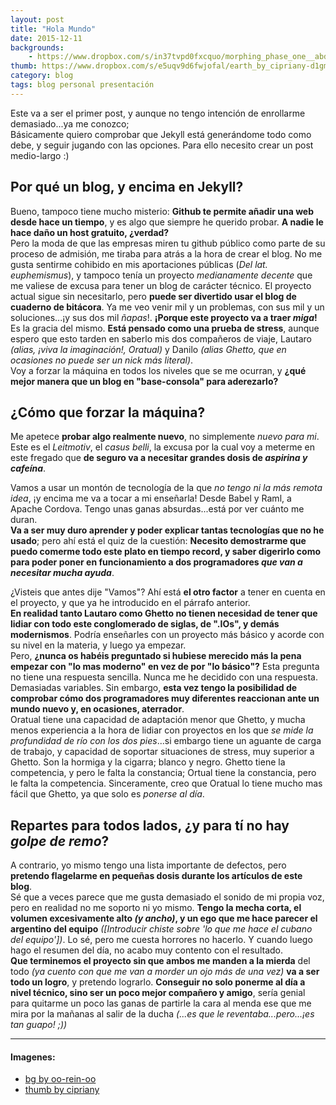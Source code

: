 ```yaml
---
layout: post
title: "Hola Mundo"
date: 2015-12-11
backgrounds:
    - https://www.dropbox.com/s/in37tvpd0fxcquo/morphing_phase_one__abduction_to_earth_by_oo_rein_oo-d9gj7c9.jpg?dl=1
thumb: https://www.dropbox.com/s/e5uqv9d6fwjofal/earth_by_cipriany-d1gm2of.jpg?dl=1
category: blog
tags: blog personal presentación
---
```


Este va a ser el primer post, y aunque no tengo intención de enrollarme demasiado...ya me conozco;  
Básicamente quiero comprobar que Jekyll está generándome todo como debe, y seguir jugando con las opciones. Para ello necesito crear un post medio-largo :)  

## Por qué un blog, y encima en **Jekyll**?
Bueno, tampoco tiene mucho misterio: **Github te permite añadir una web desde hace un tiempo**, y es algo que siempre he querido probar. **A nadie le hace daño un host gratuito, ¿verdad?**  
Pero la moda de que las empresas miren tu github público como parte de su proceso de admisión, me tiraba para atrás a la hora de crear el blog. No me gusta sentirme cohibido en mis aportaciones públicas (*Del lat. euphemismus*), y tampoco tenía un proyecto *medianamente decente* que me valiese de excusa para tener un blog de carácter técnico.
El proyecto actual sigue sin necesitarlo, pero **puede ser divertido usar el blog de cuaderno de bitácora**. Ya me veo venir mil y un problemas, con sus mil y un soluciones...¡y sus dos mil *ñapas*!. **¡Porque este proyecto va a traer *miga*!** Es la gracia del mismo. **Está pensado como una prueba de stress**, aunque espero que esto tarden en saberlo mis dos compañeros de viaje, Lautaro *(alias, ¡viva la imaginación!, Oratual)* y Danilo *(alias Ghetto, que en ocasiones no puede ser un nick más literal)*.  
Voy a forzar la máquina en todos los niveles que se me ocurran, y **¿qué mejor manera que un blog en "base-consola" para aderezarlo?**

## ¿Cómo que forzar la máquina?
Me apetece **probar algo realmente nuevo**, no simplemente *nuevo para mi*.  
Este es el *Leitmotiv*, el *casus belli*, la excusa por la cual voy a meterme en este fregado que **de seguro va a necesitar grandes dosis de *aspirina y cafeína***.  

Vamos a usar un montón de tecnología de la que *no tengo ni la más remota idea*, ¡y encima me va a tocar a mi enseñarla! Desde Babel y Raml, a Apache Cordova. Tengo unas ganas absurdas...está por ver cuánto me duran.  
**Va a ser muy duro aprender y poder explicar tantas tecnologías que no he usado**; pero ahí está el quiz de la cuestión: **Necesito demostrarme que puedo comerme todo este plato en tiempo record, y saber digerirlo como para poder poner en funcionamiento a dos programadores *que van a necesitar mucha ayuda***.  

¿Visteis que antes dije "Vamos"? Ahí está **el otro factor** a tener en cuenta en el proyecto, y que ya he introducido en el párrafo anterior.  
**En realidad tanto Lautaro como Ghetto no tienen necesidad de tener que lidiar con todo este conglomerado de siglas, de ".IOs", y demás modernismos**. Podría enseñarles con un proyecto más básico y acorde con su nivel en la materia, y luego ya empezar.  
Pero, **¿nunca os habéis preguntado si hubiese merecido más la pena empezar con "lo mas moderno" en vez de por "lo básico"?** Esta pregunta no tiene una respuesta sencilla. Nunca me he decidido con una respuesta. Demasiadas variables. Sin embargo, **esta vez tengo la posibilidad de comprobar cómo dos programadores muy diferentes reaccionan ante un mundo nuevo y, en ocasiones, aterrador**.  
Oratual tiene una capacidad de adaptación menor que Ghetto, y mucha menos experiencia a la hora de lidiar con proyectos en los que *se mide la profundidad de río con los dos pies*...si embargo tiene un aguante de carga de trabajo, y capacidad de soportar situaciones de stress, muy superior a Ghetto. Son la hormiga y la cigarra; blanco y negro. Ghetto tiene la competencia, y pero le falta la constancia; Ortual tiene la constancia, pero le falta la competencia. Sinceramente, creo que Oratual lo tiene mucho mas fácil que Ghetto, ya que solo es *ponerse al día*.
 
## Repartes para todos lados, ¿y para tí no hay *golpe de remo*?
A contrario, yo mismo tengo una lista importante de defectos, pero **pretendo flagelarme en pequeñas dosis durante los artículos de este blog**.  
Sé que a veces parece que me gusta demasiado el sonido de mi propia voz, pero en realidad no me soporto ni yo mismo. **Tengo la mecha corta, el volumen excesivamente alto *(y ancho)*, y un ego que me hace parecer el argentino del equipo** *([Introducir chiste sobre 'lo que me hace el cubano del equipo'])*. Lo sé, pero me cuesta horrores no hacerlo. Y cuando luego hago el resumen del día, no acabo muy contento con el resultado.  
**Que terminemos el proyecto sin que ambos me manden a la mierda** del todo *(ya cuento con que me van a morder un ojo más de una vez)* **va a ser todo un logro**, y pretendo lograrlo. **Conseguir no solo ponerme al día a nivel técnico, sino ser un poco mejor compañero y amigo**, sería genial para quitarme un poco las ganas de partirle la cara al menda ese que me mira por la mañanas al salir de la ducha *(...es que le reventaba...pero...¡es tan guapo! ;))*


---
#### Imagenes:
* [bg by oo-rein-oo](http://oo-rein-oo.deviantart.com/art/Morphing-Phase-One-Abduction-To-Earth-571965417)  
* [thumb by cipriany](http://cipriany.deviantart.com/art/Earth-88369935)
